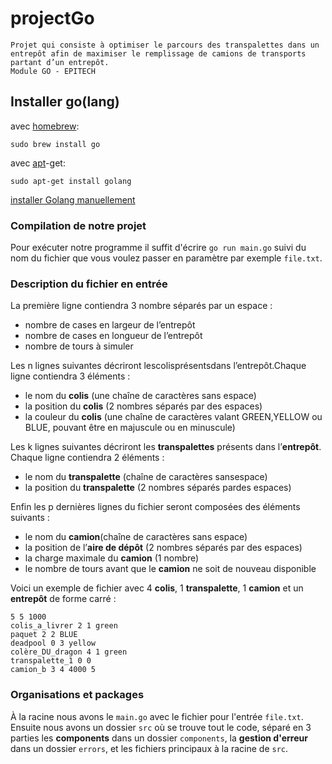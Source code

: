 # projectGo
    Projet qui consiste à optimiser le parcours des transpalettes dans un entrepôt afin de maximiser le remplissage de camions de transports partant d’un entrepôt.
    Module GO - EPITECH
## Installer go(lang)

avec [homebrew](http://mxcl.github.io/homebrew/):

```Shell
sudo brew install go
```

avec [apt](http://packages.qa.debian.org/a/apt.html)-get:

```Shell
sudo apt-get install golang
```

[installer Golang manuellement](https://golang.org/doc/install)

### Compilation de notre projet

Pour exécuter notre programme il suffit d'écrire ```go run main.go``` suivi du nom du fichier que vous voulez passer en paramètre par exemple ```file.txt```.

### Description du fichier en entrée

La première ligne contiendra 3 nombre séparés par un espace :
* nombre de cases en largeur de l’entrepôt
* nombre de cases en longueur de l’entrepôt
* nombre de tours à simuler

Les n lignes suivantes décriront lescolisprésentsdans l’entrepôt.Chaque ligne contiendra 3 éléments :
* le nom du **colis** (une chaîne de caractères sans espace)
* la position du **colis** (2 nombres séparés par des espaces)
* la couleur du **colis** (une chaîne de caractères valant GREEN,YELLOW ou BLUE, pouvant être en majuscule ou en minuscule)

Les k lignes suivantes décriront les **transpalettes** présents dans l’**entrepôt**.
Chaque ligne contiendra 2 éléments :
* le nom du **transpalette** (chaîne de caractères sansespace)
* la position du **transpalette** (2 nombres séparés pardes espaces)

Enfin les p dernières lignes du fichier seront composées des éléments suivants :
* le nom du **camion**(chaîne de caractères sans espace)
* la position de l’**aire de dépôt** (2 nombres séparés par des espaces)
* la charge maximale du **camion** (1 nombre)
* le nombre de tours avant que le **camion** ne soit de nouveau disponible


Voici un exemple de fichier avec 4 **colis**, 1 **transpalette**, 1 **camion** et un **entrepôt** de forme carré :

```Shell
5 5 1000 
colis_a_livrer 2 1 green 
paquet 2 2 BLUE 
deadpool 0 3 yellow 
colère_DU_dragon 4 1 green
transpalette_1 0 0 
camion_b 3 4 4000 5
```


### Organisations et packages

À la racine nous avons le ```main.go``` avec le fichier pour l'entrée ```file.txt```.
Ensuite nous avons un dossier ```src``` où se trouve tout le code,
séparé en 3 parties les **components** dans un dossier ```components```, la **gestion d'erreur**  dans un dossier ```errors```, et les fichiers principaux à la racine de ```src```.

### 